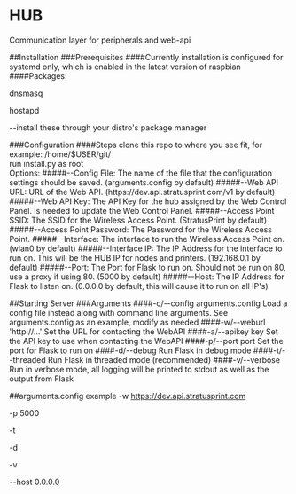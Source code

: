 # HUB
Communication layer for peripherals and web-api

##Installation
###Prerequisites
####Currently installation is configured for systemd only, which is enabled in the latest version of raspbian
####Packages:
<p>dnsmasq</p>
hostapd</p>
<p>    --install these through your distro's package manager</p>
###Configuration
####Steps
clone this repo to where you see fit, for example: /home/$USER/git/
<br>run install.py as root
<br>Options:
#####--Config File:
The name of the file that the configuration settings should be saved. (arguments.config by default)
#####--Web API URL:
URL of the Web API. (https://dev.api.stratusprint.com/v1 by default)
#####--Web API Key:
The API Key for the hub assigned by the Web Control Panel. Is needed to update the Web Control Panel.
#####--Access Point SSID:
The SSID for the Wireless Access Point. (StratusPrint by default)
#####--Access Point Password:
The Password for the Wireless Access Point.
#####--Interface:
The interface to run the Wireless Access Point on. (wlan0 by default)
#####--Interface IP:
The IP Address for the interface to run on. This will be the HUB IP for nodes and printers. (192.168.0.1 by default)
#####--Port:
The Port for Flask to run on. Should not be run on 80, use a proxy if using 80. (5000 by default)
#####--Host:
The IP Address for Flask to listen on. (0.0.0.0 by default, this will cause it to run on all IP's)

##Starting Server
###Arguments
####-c/--config arguments.config
Load a config file instead along with command line arguments. See arguments.config as an example, modify as needed
####-w/--weburl 'http://...'
Set the URL for contacting the WebAPI
####-a/--apikey key
Set the API key to use when contacting the WebAPI
####-p/--port port
Set the port for Flask to run on
####-d/--debug
Run Flask in debug mode
####-t/--threaded
Run Flask in threaded mode (recommended)
####-v/--verbose
Run in verbose mode, all logging will be printed to stdout as well as the output from Flask

##arguments.config example
-w https://dev.api.stratusprint.com

-p 5000

-t

-d

-v

--host 0.0.0.0
